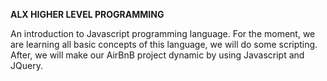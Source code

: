 __ALX HIGHER LEVEL PROGRAMMING__


An introduction to Javascript programming language. For the moment, we are learning all basic concepts of this language, we will do some scripting. After, we will make our AirBnB project dynamic by using Javascript and JQuery.
